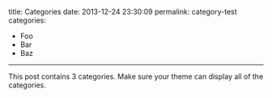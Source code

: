 title: Categories
date: 2013-12-24 23:30:09
permalink: category-test
categories:
- Foo
- Bar
- Baz
---

This post contains 3 categories. Make sure your theme can display all of the categories.
